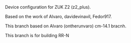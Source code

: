 Device configuration for ZUK Z2 (z2_plus).

Based on the work of Alvaro, davidevinavil, Fedor917.

This branch based on Alvaro (ontherunvaro) cm-14.1 bracnh. 

This branch is for building RR-N
